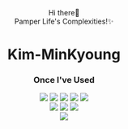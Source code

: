 <div align="center">
  Hi there👋 <br/>Pamper Life's Complexities!✨
</div>

<div align="center">
  <h1>Kim-MinKyoung</h1>
</div>


<div align="center">
  <h3>Once I've Used</h3>
  <img src="https://img.shields.io/badge/HTML5-E34F26?style=flat-square&logo=HTML5&logoColor=white">
  <img src="https://img.shields.io/badge/CSS3-1572B6?style=flat-square&logo=CSS3&logoColor=white">
  <img src="https://img.shields.io/badge/JavaScript-F7DF1E?style=flat-square&logo=JavaScript&logoColor=white">
  <img src="https://img.shields.io/badge/React-61DAFB?style=flat-square&logo=React&logoColor=white">
  <img src="https://img.shields.io/badge/Tailwind Css-06B6D4?style=flat-square&logo=TailwindCss&logoColor=white">
</div>
<div align="center">
  <img src="https://img.shields.io/badge/Swift-F05138?style=flat-square&logo=Swift&logoColor=white">
  <img src="https://img.shields.io/badge/Kotlin-0095D5?style=flat-square&logo=Kotlin&logoColor=white">
  <img src="https://img.shields.io/badge/Firebase-FFCA28?style=flat-square&logo=Firebase&logoColor=white">
</div>
<div align="center">
  <img src="https://img.shields.io/badge/Python-3776AB?style=flat-square&logo=Python&logoColor=white">
</div>

<!--
**kim-minkyoung/kim-minkyoung** is a ✨ _special_ ✨ repository because its `README.md` (this file) appears on your GitHub profile.

Here are some ideas to get you started:

- 🔭 I’m currently working on ...
- 🌱 I’m currently learning ...
- 👯 I’m looking to collaborate on ...
- 🤔 I’m looking for help with ...
- 💬 Ask me about ...
- 📫 How to reach me: ...
- 😄 Pronouns: ...
- ⚡ Fun fact: ...
-->
